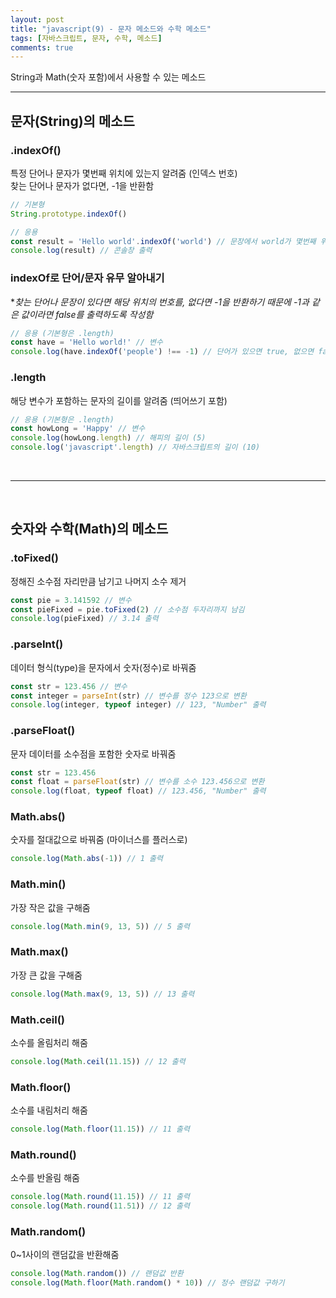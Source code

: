 ```yaml
---
layout: post
title: "javascript(9) - 문자 메소드와 수학 메소드"
tags: [자바스크립트, 문자, 수학, 메소드]
comments: true
---
```


String과 Math(숫자 포함)에서 사용할 수 있는 메소드

--- 

## **문자(String)의 메소드**

### **.indexOf()**
특정 단어나 문자가 몇번째 위치에 있는지 알려줌 (인덱스 번호)<br />
찾는 단어나 문자가 없다면, -1을 반환함
```javascript
// 기본형
String.prototype.indexOf()
```
```javascript
// 응용
const result = 'Hello world'.indexOf('world') // 문장에서 world가 몇번째 위치에 있는지 알려줌
console.log(result) // 콘솔창 출력
```

### **indexOf로 단어/문자 유무 알아내기**
**찾는 단어나 문장이 있다면 해당 위치의 번호를, 없다면 -1을 반환하기 때문에 -1과 같은 값이라면 false를 출력하도록 작성함*
```javascript
// 응용 (기본형은 .length)
const have = 'Hello world!' // 변수
console.log(have.indexOf('people') !== -1) // 단어가 있으면 true, 없으면 false 출력
```

### **.length**
해당 변수가 포함하는 문자의 길이를 알려줌 (띄어쓰기 포함)
```javascript
// 응용 (기본형은 .length)
const howLong = 'Happy' // 변수
console.log(howLong.length) // 해피의 길이 (5)
console.log('javascript'.length) // 자바스크립트의 길이 (10)
```

<br />

***

<br />

## **숫자와 수학(Math)의 메소드**

### **.toFixed()**
정해진 소수점 자리만큼 남기고 나머지 소수 제거
```javascript
const pie = 3.141592 // 변수
const pieFixed = pie.toFixed(2) // 소수점 두자리까지 남김
console.log(pieFixed) // 3.14 출력
```

### **.parseInt()**
데이터 형식(type)을 문자에서 숫자(정수)로 바꿔줌
```javascript
const str = 123.456 // 변수
const integer = parseInt(str) // 변수를 정수 123으로 변환
console.log(integer, typeof integer) // 123, "Number" 출력
```

### **.parseFloat()**
문자 데이터를 소수점을 포함한 숫자로 바꿔줌
```javascript
const str = 123.456
const float = parseFloat(str) // 변수를 소수 123.456으로 변환
console.log(float, typeof float) // 123.456, "Number" 출력
```

### **Math.abs()**
숫자를 절대값으로 바꿔줌 (마이너스를 플러스로)
```javascript
console.log(Math.abs(-1)) // 1 출력
```

### **Math.min()**
가장 작은 값을 구해줌
```javascript
console.log(Math.min(9, 13, 5)) // 5 출력
```

### **Math.max()**
가장 큰 값을 구해줌
```javascript
console.log(Math.max(9, 13, 5)) // 13 출력
```

### **Math.ceil()**
소수를 올림처리 해줌
```javascript
console.log(Math.ceil(11.15)) // 12 출력
```

### **Math.floor()**
소수를 내림처리 해줌
```javascript
console.log(Math.floor(11.15)) // 11 출력
```

### **Math.round()**
소수를 반올림 해줌
```javascript
console.log(Math.round(11.15)) // 11 출력
console.log(Math.round(11.51)) // 12 출력
```

### **Math.random()**
0~1사이의 랜덤값을 반환해줌
```javascript
console.log(Math.random()) // 랜덤값 반환
console.log(Math.floor(Math.random() * 10)) // 정수 랜덤값 구하기
```